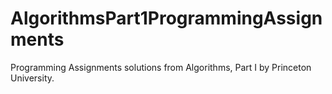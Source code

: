 AlgorithmsPart1ProgrammingAssignments
=====================================

Programming Assignments solutions from Algorithms, Part I by Princeton University.
